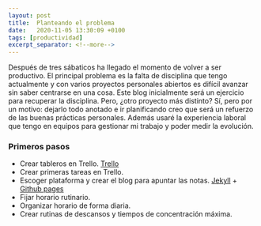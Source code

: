 ```yaml
---
layout: post
title:  Planteando el problema
date:   2020-11-05 13:30:09 +0100
tags: [productividad]
excerpt_separator: <!--more-->
---
```

Después de tres sábaticos ha llegado el momento de volver a ser productivo. El principal problema es la falta de disciplina que tengo actualmente y con varios proyectos personales abiertos es difícil avanzar sin saber centrarse en una cosa. Este blog inicialmente será un ejercicio para recuperar la disciplina. Pero, ¿otro proyecto más distinto? Sí, pero por un motivo: dejarlo todo anotado e ir planificando creo que será un refuerzo de las buenas prácticas personales. Además usaré la experiencia laboral que tengo en equipos para gestionar mi trabajo y poder medir la evolución.
<!--more-->
### Primeros pasos
- Crear tableros en Trello. <a href="https://trello.com/" target="_blank">Trello</a>
- Crear primeras tareas en Trello.
- Escoger plataforma y crear el blog para apuntar las notas. <a href="https://jekyllrb.com/" target="_blank">Jekyll</a> + <a href="https://pages.github.com/" target="_blank">Github pages</a>
- Fijar horario rutinario.
- Organizar horario de forma diaria.
- Crear rutinas de descansos y tiempos de concentración máxima.


